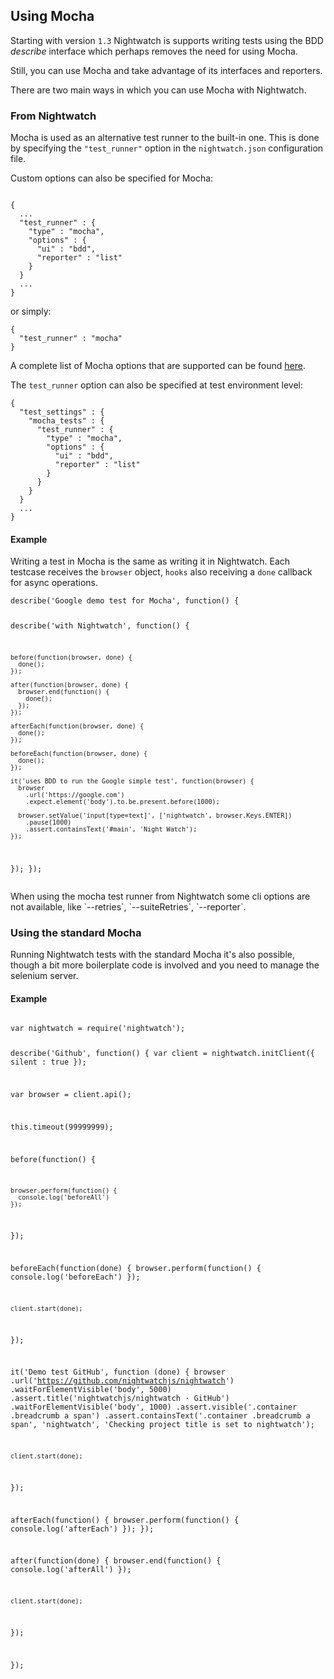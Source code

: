 ## Using Mocha

Starting with version `1.3` Nightwatch is supports writing tests using the BDD _describe_ interface which perhaps removes the need for using Mocha.
 
Still, you can use Mocha and take advantage of its interfaces and reporters.

There are two main ways in which you can use Mocha with Nightwatch.

### From Nightwatch
Mocha is used as an alternative test runner to the built-in one. This is done by specifying the `"test_runner"` option in the `nightwatch.json` configuration file.

Custom options can also be specified for Mocha:

<div class="sample-test">
<pre><code class="language-javascript">
{
  ...
  "test_runner" : {
    "type" : "mocha",
    "options" : {
      "ui" : "bdd",
      "reporter" : "list"
    }
  }
  ...
}
</code></pre>
</div>

or simply:

<div class="sample-test">
<pre><code class="language-javascript">{
  "test_runner" : "mocha"
}
</code></pre>
</div>

A complete list of Mocha options that are supported can be found [here](https://github.com/mochajs/mocha/wiki/Using-mocha-programmatically#set-options).

The `test_runner` option can also be specified at test environment level:

<div class="sample-test">
<pre><code class="language-javascript">{
  "test_settings" : {
    "mocha_tests" : {
      "test_runner" : {
        "type" : "mocha",
        "options" : {
          "ui" : "bdd",
          "reporter" : "list"
        }
      }
    }
  }
  ...
}
</code></pre>
</div>

#### Example
Writing a test in Mocha is the same as writing it in Nightwatch. Each testcase receives the `browser` object, `hooks` also receiving a `done` callback for async operations.

<div class="sample-test">
<pre><code class="language-javascript">describe('Google demo test for Mocha', function() {

  describe('with Nightwatch', function() {

    before(function(browser, done) {
      done();
    });

    after(function(browser, done) {
      browser.end(function() {
        done();
      });
    });

    afterEach(function(browser, done) {
      done();
    });

    beforeEach(function(browser, done) {
      done();
    });

    it('uses BDD to run the Google simple test', function(browser) {
      browser
        .url('https://google.com')
        .expect.element('body').to.be.present.before(1000);

      browser.setValue('input[type=text]', ['nightwatch', browser.Keys.ENTER])
        .pause(1000)
        .assert.containsText('#main', 'Night Watch');
    });
  });
});
</code></pre>
</div>

<p class="alert alert-warning">When using the mocha test runner from Nightwatch some cli options are not available, like `--retries`, `--suiteRetries`, `--reporter`.</p>

### Using the standard Mocha
Running Nightwatch tests with the standard Mocha it's also possible, though a bit more boilerplate code is involved and you need to manage the selenium server.

#### Example
<div class="sample-test">
<pre><code class="language-javascript">
var nightwatch = require('nightwatch');

describe('Github', function() {
  var client = nightwatch.initClient({
    silent : true
  });

  var browser = client.api();

  this.timeout(99999999);

  before(function() {

    browser.perform(function() {
      console.log('beforeAll')
    });

  });

  beforeEach(function(done) {
    browser.perform(function() {
      console.log('beforeEach')
    });

    client.start(done);
  });


  it('Demo test GitHub', function (done) {
    browser
      .url('https://github.com/nightwatchjs/nightwatch')
      .waitForElementVisible('body', 5000)
      .assert.title('nightwatchjs/nightwatch · GitHub')
      .waitForElementVisible('body', 1000)
      .assert.visible('.container .breadcrumb a span')
      .assert.containsText('.container .breadcrumb a span', 'nightwatch', 'Checking project title is set to nightwatch');

    client.start(done);
  });

  afterEach(function() {
    browser.perform(function() {
      console.log('afterEach')
    });
  });

  after(function(done) {
    browser.end(function() {
      console.log('afterAll')
    });

    client.start(done);
  });

});

</code></pre>
</div>
